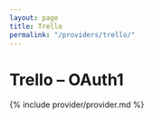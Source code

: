 ```yaml
---
layout: page
title: Trello
permalink: "/providers/trello/"
---
```

# Trello – OAuth1

{% include provider/provider.md %}
